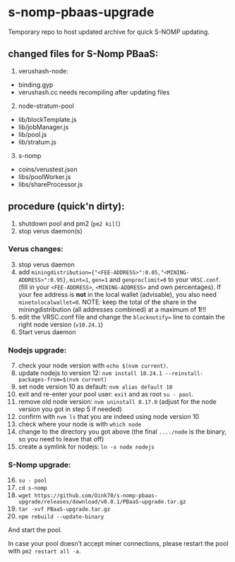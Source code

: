 # s-nomp-pbaas-upgrade
Temporary repo to host updated archive for quick S-NOMP updating.

## changed files for S-Nomp PBaaS:

1) verushash-node:
 - binding.gyp
 - verushash.cc
needs recompiling after updating files

2) node-stratum-pool
 - lib/blockTemplate.js
 - lib/jobManager.js
 - lib/pool.js
 - lib/stratum.js
 
3) s-nomp
 - coins/verustest.json
 - libs/poolWorker.js
 - libs/shareProcessor.js
 
## procedure (quick'n dirty):
 1) shutdown pool and pm2 (`pm2 kill`)
 2) stop verus daemon(s)

### Verus changes:
 3) stop verus daemon
 4) add `miningdistribution={"<FEE-ADDRESS>":0.05,"<MINING-ADDRESS>":0.95}`, `mint=1`, `gen=1` and `genproclimit=0` to your `VRSC.conf`. (fill in your `<FEE-ADDRESS>`, `<MINING-ADDRESS>` and own percentages). If your fee address is **not** in the local wallet (advisable), you also need `minetolocalwallet=0`.
NOTE: keep the total of the share in the miningdistribution (all addresses combined) at a maximum of **1**!!!
 6) edit the VRSC.conf file and change the `blocknotify=` line to contain the right node version (`v10.24.1`)
 7) Start verus daemon
 
### Nodejs upgrade:
 7) check your node version with `echo $(nvm current)`.
 8) update nodejs to version 12: `nvm install 10.24.1 --reinstall-packages-from=$(nvm current)`
 9) set node version 10 as default: `nvm alias default 10`
10) exit and re-enter your pool user: `exit` and as root `su - pool`.
11) remove old node version: `nvm uninstall 8.17.0` (adjust for the node version you got in step 5 if needed)
12) confirm with `nvm ls` that you are indeed using node version 10
13) check where your node is with `which node`
14) change to the directory you got above (the final `..../node` is the binary, so you need to leave that off)
15) create a symlink for nodejs: `ln -s node nodejs`
 
### S-Nomp upgrade:
16) `su - pool`
17) `cd s-nomp`
18) `wget https://github.com/Oink70/s-nomp-pbaas-upgrade/releases/download/v0.0.1/PBaaS-upgrade.tar.gz`
19) `tar -xvf PBaaS-upgrade.tar.gz`
20) `npm rebuild --update-binary`

And start the pool.

In case your pool doesn't accept miner connections, please restart the pool with `pm2 restart all -a`.

